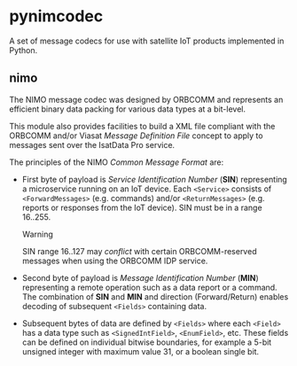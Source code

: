 # pynimcodec

A set of message codecs for use with satellite IoT products implemented
in Python.

## nimo

The NIMO message codec was designed by ORBCOMM and represents an efficient
binary data packing for various data types at a bit-level.

This module also provides facilities to build a XML file compliant with the
ORBCOMM and/or Viasat *Message Definition File* concept to apply to messages
sent over the IsatData Pro service.

The principles of the NIMO *Common Message Format* are:

* First byte of payload is *Service Identification Number* (**SIN**)
representing a microservice running on an IoT device.
Each `<Service>` consists of `<ForwardMessages>` (e.g. commands) and/or
`<ReturnMessages>` (e.g. reports or responses from the IoT device).
SIN must be in a range 16..255.
    
    > [!WARNING]
    > SIN range 16..127 may *conflict* with certain ORBCOMM-reserved messages
    > when using the ORBCOMM IDP service.

* Second byte of payload is *Message Identification Number* (**MIN**)
representing a remote operation such as a data report or a command.
The combination of **SIN** and **MIN** and direction (Forward/Return) enables
decoding of subsequent `<Fields>` containing data.

* Subsequent bytes of data are defined by `<Fields>` where each `<Field>` has
a data type such as `<SignedIntField>`, `<EnumField>`, etc.
These fields can be defined on individual bitwise boundaries, for example a
5-bit unsigned integer with maximum value 31, or a boolean single bit.